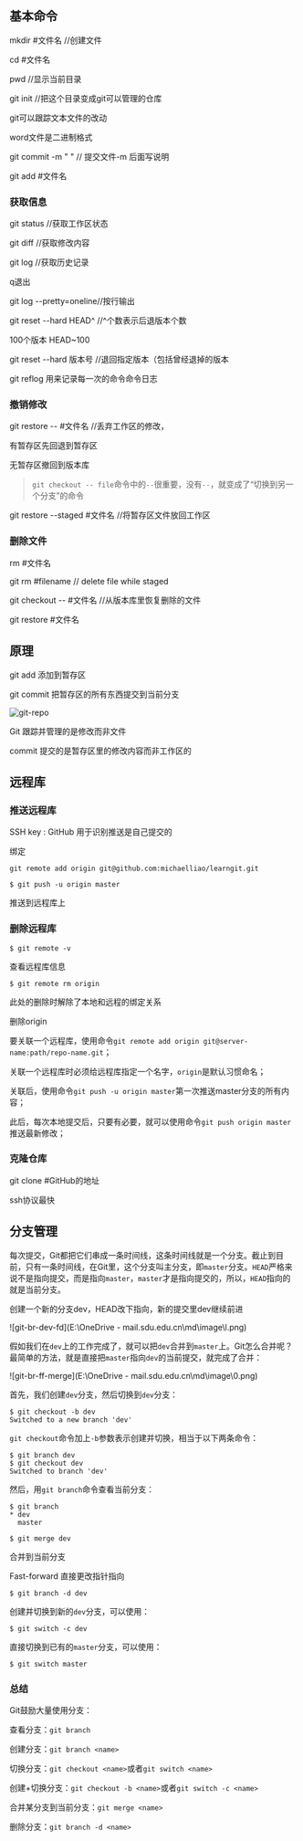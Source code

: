## 基本命令

mkdir #文件名    //创建文件

cd #文件名

pwd //显示当前目录

git init //把这个目录变成git可以管理的仓库



git可以跟踪文本文件的改动

word文件是二进制格式



git commit -m " "  // 提交文件-m 后面写说明

git add #文件名



### 获取信息

git status //获取工作区状态

git diff //获取修改内容

git log //获取历史记录

q退出



git log --pretty=oneline//按行输出



git reset --hard HEAD^  //^个数表示后退版本个数 

100个版本  HEAD~100

git reset --hard 版本号 //退回指定版本（包括曾经退掉的版本

git reflog 用来记录每一次的命令命令日志



### 撤销修改

git restore -- #文件名 //丢弃工作区的修改，

有暂存区先回退到暂存区

无暂存区撤回到版本库

> `git checkout -- file`命令中的`--`很重要，没有`--`，就变成了“切换到另一个分支”的命令



git restore --staged #文件名 //将暂存区文件放回工作区



### 删除文件

rm #文件名

git rm #filename // delete file while staged



git checkout -- #文件名 //从版本库里恢复删除的文件

git restore #文件名



## 原理

git add 添加到暂存区

git commit 把暂存区的所有东西提交到当前分支

![git-repo](https://www.liaoxuefeng.com/files/attachments/919020037470528/0)



Git 跟踪并管理的是修改而非文件

commit 提交的是暂存区里的修改内容而非工作区的



## 远程库

### 推送远程库

SSH key : GitHub 用于识别推送是自己提交的

绑定

```git
git remote add origin git@github.com:michaelliao/learngit.git
```

```git
$ git push -u origin master
```

推送到远程库上

### 删除远程库

```git
$ git remote -v
```

查看远程库信息

```
$ git remote rm origin
```

此处的删除时解除了本地和远程的绑定关系

删除origin

要关联一个远程库，使用命令`git remote add origin git@server-name:path/repo-name.git`；

关联一个远程库时必须给远程库指定一个名字，`origin`是默认习惯命名；

关联后，使用命令`git push -u origin master`第一次推送master分支的所有内容；

此后，每次本地提交后，只要有必要，就可以使用命令`git push origin master`推送最新修改；

### 克隆仓库

git clone #GitHub的地址

ssh协议最快

## 分支管理

每次提交，Git都把它们串成一条时间线，这条时间线就是一个分支。截止到目前，只有一条时间线，在Git里，这个分支叫主分支，即`master`分支。`HEAD`严格来说不是指向提交，而是指向`master`，`master`才是指向提交的，所以，`HEAD`指向的就是当前分支。

创建一个新的分支dev，HEAD改下指向，新的提交里dev继续前进

![git-br-dev-fd](E:\OneDrive - mail.sdu.edu.cn\md\image\l.png)

假如我们在`dev`上的工作完成了，就可以把`dev`合并到`master`上。Git怎么合并呢？最简单的方法，就是直接把`master`指向`dev`的当前提交，就完成了合并：

![git-br-ff-merge](E:\OneDrive - mail.sdu.edu.cn\md\image\0.png)

首先，我们创建`dev`分支，然后切换到`dev`分支：

```
$ git checkout -b dev
Switched to a new branch 'dev'
```

`git checkout`命令加上`-b`参数表示创建并切换，相当于以下两条命令：

```
$ git branch dev
$ git checkout dev
Switched to branch 'dev'
```

然后，用`git branch`命令查看当前分支：

```
$ git branch
* dev
  master
```

```
$ git merge dev
```

合并到当前分支

Fast-forward 直接更改指针指向

```
$ git branch -d dev
```

创建并切换到新的`dev`分支，可以使用：

```
$ git switch -c dev
```

直接切换到已有的`master`分支，可以使用：

```
$ git switch master
```

### 总结

Git鼓励大量使用分支：

查看分支：`git branch`

创建分支：`git branch <name>`

切换分支：`git checkout <name>`或者`git switch <name>`

创建+切换分支：`git checkout -b <name>`或者`git switch -c <name>`

合并某分支到当前分支：`git merge <name>`

删除分支：`git branch -d <name>`

